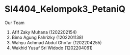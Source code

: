 # SI4404_Kelompok3_PetaniQ

Our Team
1. Afif Zaky Muhana (1202202154)
2. Bimo Agung Fahrizky (1202201138)
3. Wahyu Achmad Abdul Ghofar (1202204255)
4. Wakhid Yusuf Sri Widodo (1202204061)